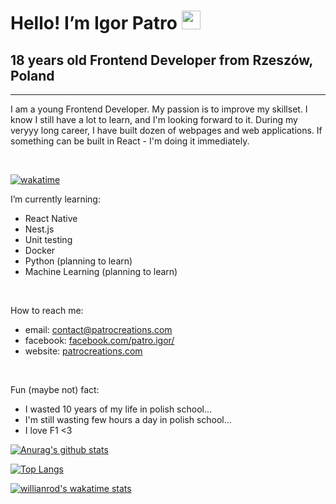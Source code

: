 # Hello! I’m Igor Patro  <img src="https://github.com/TheDudeThatCode/TheDudeThatCode/blob/master/Assets/Hi.gif" width="30px">

## 18 years old Frontend Developer from Rzeszów, Poland

---

I am a young Frontend Developer. My passion is to improve my skillset. I know I still have a lot to learn, and I'm looking forward to it. During my veryyy long career, I have built dozen of webpages and web applications. If something can be built in React - I'm doing it immediately.

<br/>

[![wakatime](https://wakatime.com/badge/user/6d072f8e-55e7-43d0-9e27-fd843e808d97.svg)](https://wakatime.com/@6d072f8e-55e7-43d0-9e27-fd843e808d97)

I’m currently learning:
 - React Native
 - Nest.js
 - Unit testing
 - Docker
 - Python (planning to learn)
 - Machine Learning (planning to learn)

<br/>

How to reach me: 
 - email: contact@patrocreations.com
 - facebook: [facebook.com/patro.igor/](https://facebook.com/patro.igor/)
 - website: [patrocreations.com](https://patrocreations.com)

<br/>

Fun (maybe not) fact: 
 - I wasted 10 years of my life in polish school...
 - I'm still wasting few hours a day in polish school...
 - I love F1 <3

[![Anurag's github stats](https://github-readme-stats.vercel.app/api?username=IgorPatro&theme=dracula&show_icons=true&hide=stars,issues,contribs)](https://github.com/anuraghazra/github-readme-stats)

[![Top Langs](https://github-readme-stats.vercel.app/api/top-langs/?username=IgorPatro&theme=dracula&show_icons=true)](https://github.com/anuraghazra/github-readme-stats)

[![willianrod's wakatime stats](https://github-readme-stats.vercel.app/api/wakatime?username=IgorPatro&theme=dracula&v=2)](https://github.com/anuraghazra/github-readme-stats)

